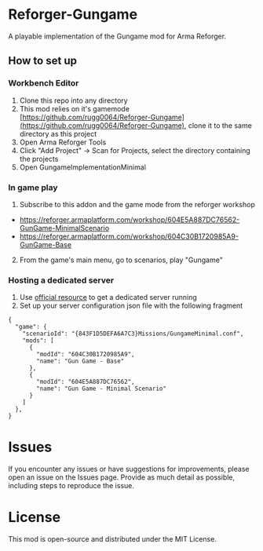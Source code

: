 # Reforger-Gungame

A playable implementation of the Gungame mod for Arma Reforger.

## How to set up

### Workbench Editor

1. Clone this repo into any directory
2. This mod relies on it's gamemode [https://github.com/rugg0064/Reforger-Gungame](https://github.com/rugg0064/Reforger-Gungame), clone it to the same directory as this project
3. Open Arma Reforger Tools
4. Click "Add Project" -> Scan for Projects, select the directory containing the projects
5. Open GungameImplementationMinimal

### In game play

1. Subscribe to this addon and the game mode from the reforger workshop

- https://reforger.armaplatform.com/workshop/604E5A887DC76562-GunGame-MinimalScenario
- https://reforger.armaplatform.com/workshop/604C30B1720985A9-GunGame-Base

2. From the game's main menu, go to scenarios, play "Gungame"

### Hosting a dedicated server

1. Use [official resource](https://community.bistudio.com/wiki/Arma_Reforger:Server_Hosting) to get a dedicated server running
2. Set up your server configuration json file with the following fragment

```
{
  "game": {
    "scenarioId": "{843F1D5DEFA6A7C3}Missions/GungameMinimal.conf",
    "mods": [
      {
        "modId": "604C30B1720985A9",
        "name": "Gun Game - Base"
      },
      {
        "modId": "604E5A887DC76562",
        "name": "Gun Game - Minimal Scenario"
      }
    ]
  },
}
```

# Issues

If you encounter any issues or have suggestions for improvements, please open an issue on the Issues page. Provide as much detail as possible, including steps to reproduce the issue.

# License

This mod is open-source and distributed under the MIT License.

